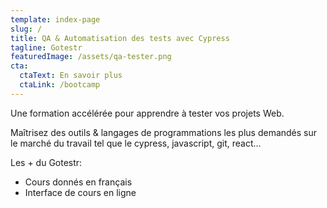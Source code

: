 ```yaml
---
template: index-page
slug: /
title: QA & Automatisation des tests avec Cypress
tagline: Gotestr
featuredImage: /assets/qa-tester.png
cta:
  ctaText: En savoir plus
  ctaLink: /bootcamp
---
```

Une formation accélérée pour apprendre à tester vos projets Web.

Maîtrisez des outils & langages de programmations les plus demandés sur le marché du travail tel que le cypress, javascript, git, react...

Les + du Gotestr:

* Cours donnés en français 
* Interface de cours en ligne